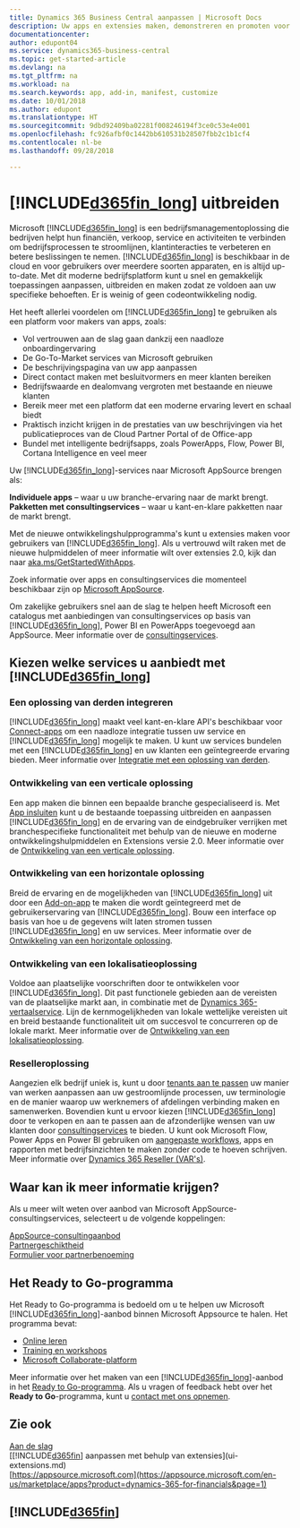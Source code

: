 ```yaml
---
title: Dynamics 365 Business Central aanpassen | Microsoft Docs
description: Uw apps en extensies maken, demonstreren en promoten voor Business Central.
documentationcenter: 
author: edupont04
ms.service: dynamics365-business-central
ms.topic: get-started-article
ms.devlang: na
ms.tgt_pltfrm: na
ms.workload: na
ms.search.keywords: app, add-in, manifest, customize
ms.date: 10/01/2018
ms.author: edupont
ms.translationtype: HT
ms.sourcegitcommit: 9dbd92409ba02281f008246194f3ce0c53e4e001
ms.openlocfilehash: fc926afbf0c1442bb610531b28507fbb2c1b1cf4
ms.contentlocale: nl-be
ms.lasthandoff: 09/28/2018

---
```

# <a name="extending-included365finlongincludesd365finlongmdmd"></a>[!INCLUDE[d365fin_long](includes/d365fin_long_md.md)] uitbreiden
Microsoft [!INCLUDE[d365fin_long](includes/d365fin_long_md.md)] is een bedrijfsmanagementoplossing die bedrijven helpt hun financiën, verkoop, service en activiteiten te verbinden om bedrijfsprocessen te stroomlijnen, klantinteracties te verbeteren en betere beslissingen te nemen. [!INCLUDE[d365fin_long](includes/d365fin_long_md.md)] is beschikbaar in de cloud en voor gebruikers over meerdere soorten apparaten, en is altijd up-to-date. Met dit moderne bedrijfsplatform kunt u snel en gemakkelijk toepassingen aanpassen, uitbreiden en maken zodat ze voldoen aan uw specifieke behoeften. Er is weinig of geen codeontwikkeling nodig.  

Het heeft allerlei voordelen om [!INCLUDE[d365fin_long](includes/d365fin_long_md.md)] te gebruiken als een platform voor makers van apps, zoals:

* Vol vertrouwen aan de slag gaan dankzij een naadloze onboardingervaring 
* De Go-To-Market services van Microsoft gebruiken
* De beschrijvingspagina van uw app aanpassen 
* Direct contact maken met besluitvormers en meer klanten bereiken
* Bedrijfswaarde en dealomvang vergroten met bestaande en nieuwe klanten
* Bereik meer met een platform dat een moderne ervaring levert en schaal biedt  
* Praktisch inzicht krijgen in de prestaties van uw beschrijvingen via het publicatieproces van de Cloud Partner Portal of de Office-app
* Bundel met intelligente bedrijfsapps, zoals PowerApps, Flow, Power BI, Cortana Intelligence en veel meer  

Uw [!INCLUDE[d365fin_long](includes/d365fin_long_md.md)]-services naar Microsoft AppSource brengen als: 

**Individuele apps** – waar u uw branche-ervaring naar de markt brengt.  
**Pakketten met consultingservices** – waar u kant-en-klare pakketten naar de markt brengt.

Met de nieuwe ontwikkelingshulpprogramma's kunt u extensies maken voor gebruikers van [!INCLUDE[d365fin_long](includes/d365fin_long_md.md)]. Als u vertrouwd wilt raken met de nieuwe hulpmiddelen of meer informatie wilt over extensies 2.0, kijk dan naar [aka.ms/GetStartedWithApps](https://aka.ms/GetStartedWithApps).  

Zoek informatie over apps en consultingservices die momenteel beschikbaar zijn op [Microsoft AppSource](https://appsource.microsoft.com/en-us/marketplace/consulting-services?country=US&page=1).

Om zakelijke gebruikers snel aan de slag te helpen heeft Microsoft een catalogus met aanbiedingen van consultingservices op basis van [!INCLUDE[d365fin_long](includes/d365fin_long_md.md)], Power BI en PowerApps toegevoegd aan AppSource. Meer informatie over de [consultingservices](/dynamics-nav/developer/readiness/readiness-consulting).

## <a name="choosing-which-services-to-offer-with-included365finlongincludesd365finlongmdmd"></a>Kiezen welke services u aanbiedt met [!INCLUDE[d365fin_long](includes/d365fin_long_md.md)] 

### <a name="integrate-a-3rd-party-solution"></a>Een oplossing van derden integreren
[!INCLUDE[d365fin_long](includes/d365fin_long_md.md)] maakt veel kant-en-klare API's beschikbaar voor [Connect-apps](/dynamics365/business-central/dev-itpro/developer/readiness/readiness-connect-apps) om een naadloze integratie tussen uw service en [!INCLUDE[d365fin_long](includes/d365fin_long_md.md)] mogelijk te maken. U kunt uw services bundelen met een [!INCLUDE[d365fin_long](includes/d365fin_long_md.md)] en uw klanten een geïntegreerde ervaring bieden. Meer informatie over [Integratie met een oplossing van derden](/dynamics365/business-central/dev-itpro/developer/readiness/readiness-thirdparty-solution).

### <a name="development-of-a-vertical-solution"></a>Ontwikkeling van een verticale oplossing
Een app maken die binnen een bepaalde branche gespecialiseerd is. Met [App insluiten](/dynamics365/business-central/dev-itpro/developer/readiness/readiness-embed-apps) kunt u de bestaande toepassing uitbreiden en aanpassen [!INCLUDE[d365fin_long](includes/d365fin_long_md.md)] en de ervaring van de eindgebruiker verrijken met branchespecifieke functionaliteit met behulp van de nieuwe en moderne ontwikkelingshulpmiddelen en Extensions versie 2.0. Meer informatie over de [Ontwikkeling van een verticale oplossing](/dynamics365/business-central/dev-itpro/developer/readiness/readiness-develop-vertical).

### <a name="development-of-a-horizontal-solution"></a>Ontwikkeling van een horizontale oplossing
Breid de ervaring en de mogelijkheden van [!INCLUDE[d365fin_long](includes/d365fin_long_md.md)] uit door een [Add-on-app](/dynamics365/business-central/dev-itpro/developer/readiness/readiness-add-on-apps) te maken die wordt geïntegreerd met de gebruikerservaring van [!INCLUDE[d365fin_long](includes/d365fin_long_md.md)]. Bouw een interface op basis van hoe u de gegevens wilt laten stromen tussen [!INCLUDE[d365fin_long](includes/d365fin_long_md.md)] en uw services. Meer informatie over de [Ontwikkeling van een horizontale oplossing](/dynamics365/business-central/dev-itpro/developer/readiness/readiness-develop-horizontal). 

### <a name="development-of-a-localization-solution"></a>Ontwikkeling van een lokalisatieoplossing
Voldoe aan plaatselijke voorschriften door te ontwikkelen voor [!INCLUDE[d365fin_long](includes/d365fin_long_md.md)]. Dit past functionele gebieden aan de vereisten van de plaatselijke markt aan, in combinatie met de [Dynamics 365-vertaalservice](/dynamics365/unified-operations/dev-itpro/lifecycle-services/translation-service-overview). Lijn de kernmogelijkheden van lokale wettelijke vereisten uit en breid bestaande functionaliteit uit om succesvol te concurreren op de lokale markt. Meer informatie over de [Ontwikkeling van een lokalisatieoplossing](/dynamics365/business-central/dev-itpro/developer/readiness/readiness-develop-localization).

### <a name="reseller-solution"></a>Reselleroplossing
Aangezien elk bedrijf uniek is, kunt u door [tenants aan te passen](/dynamics-nav/developer/readiness/readiness-customizing-tenants) uw manier van werken aanpassen aan uw gestroomlijnde processen, uw terminologie en de manier waarop uw werknemers of afdelingen verbinding maken en samenwerken. Bovendien kunt u ervoor kiezen [!INCLUDE[d365fin_long](includes/d365fin_long_md.md)] door te verkopen en aan te passen aan de afzonderlijke wensen van uw klanten door [consultingservices](/dynamics-nav/developer/readiness/readiness-consulting) te bieden. U kunt ook Microsoft Flow, Power Apps en Power BI gebruiken om [aangepaste workflows](/dynamics-nav/developer/readiness/readiness-no-code), apps en rapporten met bedrijfsinzichten te maken zonder code te hoeven schrijven. Meer informatie over [Dynamics 365 Reseller (VAR's)](/dynamics365/business-central/dev-itpro/developer/readiness/readiness-reseller). 

## <a name="where-do-i-learn-more"></a>Waar kan ik meer informatie krijgen?
Als u meer wilt weten over aanbod van Microsoft AppSource-consultingservices, selecteert u de volgende koppelingen: 

[AppSource-consultingaanbod](https://appsource.microsoft.com/en-us/marketplace/consulting-services?country=US&page=1)  
[Partnergeschiktheid](https://smp-cdn-prod.azureedge.net/documents/Microsoft%20AppSource%20Partner%20Listing%20Guidelines.pdf)  
[Formulier voor partnerbenoeming](https://appsource.microsoft.com/en-us/partners/list-consulting-service)  

## <a name="the-ready-to-go-program"></a>Het Ready to Go-programma
Het Ready to Go-programma is bedoeld om u te helpen uw Microsoft [!INCLUDE[d365fin_long](includes/d365fin_long_md.md)]-aanbod binnen Microsoft Appsource te halen. Het programma bevat: 

- [Online leren](https://aka.ms/ReadyToGoOnlineLearning)
- [Training en workshops](/dynamics365/business-central/dev-itpro/developer/readiness/readiness-ready-to-go)
- [Microsoft Collaborate-platform](https://aka.ms/Collaborate)

Meer informatie over het maken van een [!INCLUDE[d365fin_long](includes/d365fin_long_md.md)]-aanbod in het [Ready to Go-programma](/dynamics365/business-central/dev-itpro/developer/readiness/readiness-ready-to-go). Als u vragen of feedback hebt over het **Ready to Go**-programma, kunt u [contact met ons opnemen](mailto:dyn365bep@microsoft.com). 

## <a name="see-also"></a>Zie ook
[Aan de slag](product-get-started.md)  
[[!INCLUDE[d365fin](includes/d365fin_md.md)] aanpassen met behulp van extensies](ui-extensions.md)  
[https://appsource.microsoft.com](https://appsource.microsoft.com/en-us/marketplace/apps?product=dynamics-365-for-financials&page=1)  

## [!INCLUDE[d365fin](includes/free_trial_md.md)]  
 

